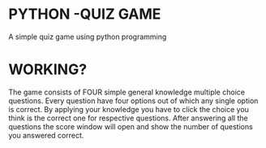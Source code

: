  # PYTHON -QUIZ GAME
 A simple quiz game using python programming

 # WORKING?
 The game consists of FOUR simple general knowledge multiple choice questions. Every question have four options out of which any single option is correct. By applying your knowledge you have to click the choice you 
 think is the correct one for respective questions. After answering all the questions the score window will open and show the number of questions you answered correct.
